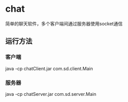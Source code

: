 # chat

简单的聊天软件，多个客户端间通过服务器使用socket通信

## 运行方法
### 客户端
java -cp chatClient.jar com.sd.client.Main
### 服务器
java -cp chatServer.jar com.sd.server.Main

